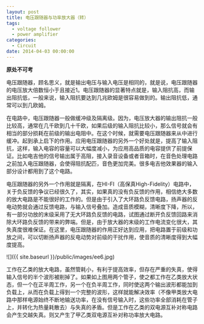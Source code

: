 ```yaml
---
layout: post
title: 电压跟随器与功率放大器（转）
tags:
  - voltage follower
  - power amplifier
categories:
  - Circuit
date: 2014-04-03 00:00:00
---
```


**原处不可考**

电压跟随器，顾名思义，就是输出电压与输入电压是相同的，就是说，电压跟随器的电压放大倍数恒小于且接近1。电压跟随器的显著特点就是，输入阻抗高，而输出阻抗低，一般来说，输入阻抗要达到几兆欧姆是很容易做到的。输出阻抗低，通常可以到几欧姆。

在电路中，电压跟随器一般做缓冲级及隔离级。因为，电压放大器的输出阻抗一般比较高，通常在几千欧到几十千欧，如果后级的输入阻抗比较小，那么信号就会有相当的部分损耗在前级的输出电阻中。在这个时候，就需要电压跟随器来从中进行缓冲。起到承上启下的作用。应用电压跟随器的另外一个好处就是，提高了输入阻抗，这样，输入电容的容量可以大幅度减小，为应用高品质的电容提供了前提保证。比如电吉他的信号输出属于高阻，接入录音设备或者音箱时，在音色处理电路之前加入电压跟随器，会使得阻抗配匹，音色更加完美。很多电吉他效果器的输入部分设计都用到了这个电路。
<!-- more -->
电压跟随器的另外一个作用就是隔离，在HI-FI（高保真High-Fidelity）电路中，关于负反馈的争议已经很久了，其实，如果真的没有负反馈的作用，相信绝大多数的放大电路是不能很好的工作的。但是由于引入了大环路负反馈电路，扬声器的反电动势就会通过反馈电路，与输入信号叠加。造成音质模糊，清晰度下降，所以，有一部分功放的末级采用了无大环路负反馈的电路，试图通过断开负反馈回路来消除大环路负反馈的带来的弊端。但是，由于放大器的末级的工作电流变化很大，其失真度很难保证。在这里，电压跟随器的作用正好达到应用，把电路置于前级和功放之间，可以切断扬声器的反电动势对前级的干扰作用，使音质的清晰度得到大幅度提高。

![]({{ site.baseurl }}/public/images/ee6.jpg)

工作在乙类的放大电路，虽然管耗小，有利于提高效率，但存在严重的失真，使得输入信号的半个波形被削掉了。如果如上图用两个管子，使之都工作在乙类放大状态，但一个在正半周工作，另一个在负半周工作，同时使这两个输出波形都能加到负载上，从而在负载上得到一个完整的波形，这样就能解决效率（不像甲类放大电路中那样电源始终不断地输送功率，在没有信号输入时，这些功率全部消耗在管子上，并转化为热量耗散去）与失真的矛盾。但是工作在乙类的双电源互补对称电路会产生交越失真。则又产生了甲乙类双电源互补对称功率放大电路。

